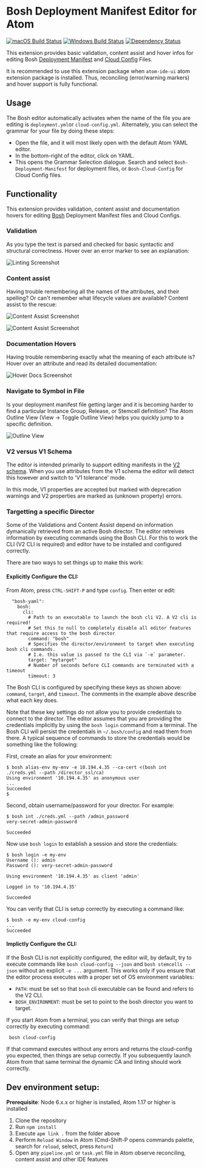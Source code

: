 # Bosh Deployment Manifest Editor for Atom
[![macOS Build Status](https://travis-ci.org/spring-projects/atom-bosh.svg?branch=master)](https://travis-ci.org/spring-projects/atom-bosh) [![Windows Build Status](https://ci.appveyor.com/api/projects/status/1jvknxt9jhykgrxo?svg=true)](https://ci.appveyor.com/project/spring-projects/atom-bosh/branch/master) [![Dependency Status](https://david-dm.org/spring-projects/atom-bosh.svg)](https://david-dm.org/spring-projects/atom-bosh)

This extension provides basic validation, content assist and hover infos
for editing Bosh [Deployment Manifest](https://bosh.io/docs/deployment-manifest.html) and [Cloud Config](https://bosh.io/docs/cloud-config.html) Files.

It is recommended to use this extension package when `atom-ide-ui` atom extension package is installed. Thus, reconciling (error/warning markers) and hover support is fully functional. 

## Usage

The Bosh editor automatically activates when the name of the file you are editing is `deployment.yml`or `cloud-config.yml`. Alternately, you can select the grammar for your file by doing these steps:

- Open the file, and it will most likely open with the default Atom YAML editor.
- In the bottom-right of the editor, click on YAML.
- This opens the Grammar Selection dialogue. Search and select `Bosh-Deployment-Manifest` for deployment files, or `Bosh-Cloud-Config` for Cloud Config files.

## Functionality

This extension provides validation, content assist and documentation hovers
for editing [Bosh](https://bosh.io/) Deployment Manifest files and
Cloud Configs.

### Validation

As you type the text is parsed and checked for basic syntactic and structural correctness. Hover over
an error marker to see an explanation:

![Linting Screenshot][linting]

### Content assist

Having trouble remembering all the names of the attributes, and their spelling? Or can't remember
what lifecycle values are available? Content assist
to the rescue:

![Content Assist Screenshot][ca1]

![Content Assist Screenshot][ca2]

### Documentation Hovers

Having trouble remembering exactly what the meaning of each attribute is? Hover over an attribute and
read its detailed documentation:

![Hover Docs Screenshot][hovers]

### Navigate to Symbol in File

Is your deployment manifest file getting larger and it is becoming harder to find a particular Instance Group, Release, or Stemcell definition? The Atom Outline View (View -> Toggle Outline View) helps you quickly jump to a specific definition.

![Outline View][outline_view]

### V2 versus V1 Schema

The editor is intended primarily to support editing manifests in the [V2 schema](https://bosh.io/docs/manifest-v2.html).
When you use attributes from the V1 schema the editor will detect this however and switch to 'V1 tolerance' mode.

In this mode, V1 properties are accepted but marked with deprecation warnings and V2 properties are marked as (unknown property)
errors.

### Targetting a specific Director

Some of the Validations and Content Assist depend on information dymanically retrieved from an active Bosh director.
The editor retreives information by executing commands using the Bosh CLI. For this to work the CLI (V2
CLI is required) and editor have to be installed and configured correctly.

There are two ways to set things up to make this work:

#### Explicitly Configure the CLI:

From Atom, press `CTRL-SHIFT-P` and type `config`. Then enter or edit:

```
  "bosh-yaml":
    bosh:
      cli:
        # Path to an executable to launch the bosh cli V2. A V2 cli is required! 
        # Set this to null to completely disable all editor features that require access to the bosh director
        command: "bosh"
        # Specifies the director/environment to target when executing bosh cli commands. 
        # I.e. this value is passed to the CLI via `-e` parameter.
        target: "mytarget"
        # Number of seconds before CLI commands are terminated with a timeout
        timeout: 3
```
The Bosh CLI is configured by specifying these keys as shown above: `command`, `target`, and `timeout`. The comments in the example above describe what
each key does.

Note that these key settings do not allow you to provide credentials to connect to the director.
The editor assumes that you are providing the credentials implicitly by using the `bosh login` command from a terminal.
The Bosh CLI will persist the credentials in `~/.bosh/config` and read them from there. A typical sequence of commands to store the credentials would be something like the following:

First, create an alias for your environment:

```
$ bosh alias-env my-env -e 10.194.4.35 --ca-cert <(bosh int ./creds.yml --path /director_ssl/ca)
Using environment '10.194.4.35' as anonymous user
...
Succeeded
$
```

Second, obtain username/password for your director. For example:

```
$ bosh int ./creds.yml --path /admin_password
very-secret-admin-password

Succeeded
```

Now use `bosh login` to establish a session and store the credentials:

```
$ bosh login -e my-env
Username (): admin
Password (): very-secret-admin-password

Using environment '10.194.4.35' as client 'admin'

Logged in to '10.194.4.35'

Succeeded
```

You can verify that CLI is setup correctly by executing a command like:

```
$ bosh -e my-env cloud-config
...
Succeeded
```

#### Implictly Configure the CLI:

If the Bosh CLI is not explicitly configured, the editor will, by default, try to execute commands like `bosh cloud-config --json`
and `bosh stemcells --json` without an explicit `-e ...` argument. This works only if you ensure that the editor
process executes with a proper set of OS environment variables:

- `PATH`: must be set so that `bosh` cli executable can be found and refers to the V2 CLI.
- `BOSH_ENVIRONMENT`: must be set to point to the bosh director you want to target.

If you start Atom from a terminal, you can verify that things are setup correctly by executing command:

     bosh cloud-config

If that command executes without any errors and returns the cloud-config you expected, then things are setup correctly.
If you subsequently launch Atom from that same terminal the dynamic CA and linting should work correctly.

## Dev environment setup:
**Prerequisite**: Node 6.x.x or higher is installed, Atom 1.17 or higher is installed
1. Clone the repository
2. Run `npm install`
3. Execute `apm link .` from the folder above
5. Perform `Reload Window` in Atom (Cmd-Shift-P opens commands palette, search for `reload`, select, press `Return`)
6. Open any `pipeline.yml` or `task.yml` file in Atom observe reconciling, content assist and other IDE features

[linting]:
https://raw.githubusercontent.com/spring-projects/atom-bosh/bdd2ab880a6e7ee20842df679deee46f12b59ef4/readme-imgs/linting.png

[ca1]:
https://raw.githubusercontent.com/spring-projects/atom-bosh/bdd2ab880a6e7ee20842df679deee46f12b59ef4/readme-imgs/ca1.png

[ca2]:
https://raw.githubusercontent.com/spring-projects/atom-bosh/ea02d9f0a6073beb2f7f8852df5efe306e00defb/readme-imgs/ca2.png

[hovers]:
https://raw.githubusercontent.com/spring-projects/atom-bosh/bdd2ab880a6e7ee20842df679deee46f12b59ef4/readme-imgs/hovers.png

[outline_view]:
https://raw.githubusercontent.com/spring-projects/atom-bosh/bdd2ab880a6e7ee20842df679deee46f12b59ef4/readme-imgs/outline_view.png